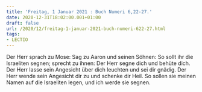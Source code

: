 ```yaml
---
title: 'Freitag, 1 Januar 2021 : Buch Numeri 6,22-27.'
date: 2020-12-31T18:02:00.001+01:00
draft: false
url: /2020/12/freitag-1-januar-2021-buch-numeri-622-27.html
tags: 
- LECTIO
---
```


Der Herr sprach zu Mose: Sag zu Aaron und seinen Söhnen: So sollt ihr die Israeliten segnen; sprecht zu ihnen: Der Herr segne dich und behüte dich. Der Herr lasse sein Angesicht über dich leuchten und sei dir gnädig. Der Herr wende sein Angesicht dir zu und schenke dir Heil. So sollen sie meinen Namen auf die Israeliten legen, und ich werde sie segnen.